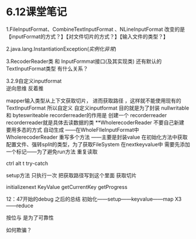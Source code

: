 # 6.12课堂笔记

1.FileInputFormat、CombineTextInputFormat 、NLineInputFormat    改变的是【inputFormat的方式？】【对文件切片的方式？】【输入文件的类型？】

2.java.lang.InstantiationException(*实例化异常*)

3.RecoderReader类  和 InputFormmat接口(及其实现类) 还有默认的TextInputFormat类型  有什么关系？

3.2.9自定义inputformat  
逆向思维   反着推

mapper输入类型从上下文获取切片，  进而获取路径	，这样就不能使用现有的TextInputFormat   所以自定义
自定义inputformat  目的就是为了封装 nullwritable 和 byteswriteable
recorderreader的作用是  创建一个 recorderreader    recorderreader就是具体去读数据的类
**WholerecoderReader  不要自己新建   要用多态的方式 自动生成 ——在WholeFIleInputFormat中
WholerecoderReader  重写多个方法  ——主要是封装value
在初始化方法中获取配置文件、强转split的类型，为了获取FileSystem
在nextkeyvalue中  需要先添加一个标记——为了避免run方法  重复读取

ctrl alt t    try-catch

setup方法  只执行一次   把获取路径写到这个里面    获取切片 

initializenext
KeyValue
getCurrentKey
getProgress

12：47开始的debug 之后的总结
初始化——setup——keyvalue——map X3  ——reduce



按位与 是为了可靠性   

如何欺骗？